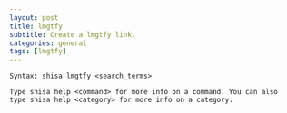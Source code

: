 ```yaml
---
layout: post
title: lmgtfy
subtitle: Create a lmgtfy link.
categories: general
tags: [lmgtfy]
---
```


`Syntax: shisa lmgtfy <search_terms>`

```
Type shisa help <command> for more info on a command. You can also type shisa help <category> for more info on a category.
```